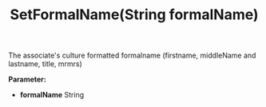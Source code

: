 ﻿---
uid: crmscript_ref_NSAssociate_SetFormalName
title: SetFormalName(String formalName)
intellisense: NSAssociate.SetFormalName
keywords: NSAssociate, GetFormalName
so.topic: reference
---

The associate's culture formatted formalname (firstname, middleName and lastname, title, mrmrs)

**Parameter:** 
 - **formalName** String

